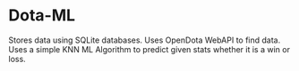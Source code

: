 # Dota-ML

Stores data using SQLite databases. Uses OpenDota WebAPI to find data.
Uses a simple KNN ML Algorithm to predict given stats whether it is a win or loss.
